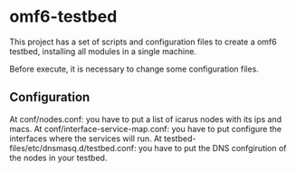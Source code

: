 # omf6-testbed

This project has a set of scripts and configuration files to create a omf6 testbed, installing all modules in a single machine.
 
Before execute, it is necessary to change some configuration files.

## Configuration
At conf/nodes.conf: you have to put a list of icarus nodes with its ips and macs.
At conf/interface-service-map.conf: you have to put configure the interfaces where the services will run.
At testbed-files/etc/dnsmasq.d/testbed.conf: you have to put the DNS confgirution of the nodes in your testbed.
